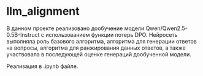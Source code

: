 # llm_alignment

В данном проекте реализовано дообучение модели Qwen/Qwen2.5-0.5B-Instruct с использованием функции потерь DPO. Нейросеть выполняла роль базового алгоритма, алгоритма для генерации ответов на вопросы, алгоритма для ранжирования данных ответов, а также участвовала в последующей оценке генераций дообученной модели.

Реализация в .ipynb файле.
